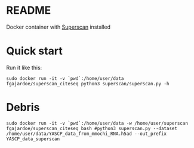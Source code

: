 # README

Docker container with [Superscan](https://github.com/cshasha/superscan) installed

# Quick start

Run it like this:

```
sudo docker run -it -v `pwd`:/home/user/data fgajardoe/superscan_citeseq python3 superscan/superscan.py -h
```


# Debris
```
sudo docker run -it -v `pwd`:/home/user/data -w /home/user/superscan fgajardoe/superscan_citeseq bash #python3 superscan.py --dataset /home/user/data/YASCP_data_from_mmochi_RNA.h5ad --out_prefix YASCP_data_superscan
```
